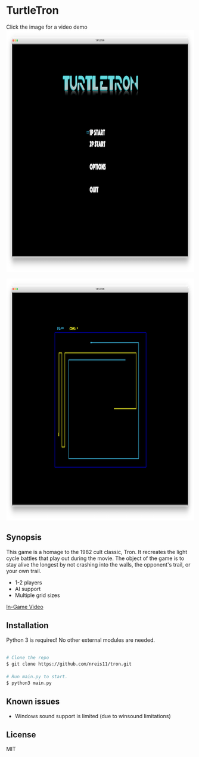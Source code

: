 # TurtleTron

<!-- ![main menu](images/screenshots/main_menu.png?raw=true =1024x649 "Main Menu") -->
<!-- ![gameplay](images/screenshots/gameplay.png?raw=true =1024x649 "Gameplay") -->

Click the image for a video demo
<a href="http://www.youtube.com/watch?feature=player_embedded&v=xICcgzB-yek
" target="_blank"><img src="images/screenshots/main_menu.png?raw=true" 
alt="IMAGE main-menu" width="1024" height="649" border="0" /></a>

<a href="http://www.youtube.com/watch?feature=player_embedded&v=xICcgzB-yek
" target="_blank"><img src="images/screenshots/gameplay.png?raw=true" 
alt="IMAGE gameplay" width="1024" height="649" border="0" /></a>

<!-- https://youtu.be/xICcgzB-yek -->

## Synopsis

This game is a homage to the 1982 cult classic, Tron. It recreates the light cycle battles that play out during the movie.
The object of the game is to stay alive the longest by not crashing into the walls, the opponent's trail, or your own trail.

- 1-2 players
- AI support
- Multiple grid sizes

[In-Game Video](http://www.youtube.com/watch?v=xICcgzB-yek)

## Installation

Python 3 is required! No other external modules are needed.

```bash

# Clone the repo
$ git clone https://github.com/nreis11/tron.git

# Run main.py to start.
$ python3 main.py

```

## Known issues

- Windows sound support is limited (due to winsound limitations)

## License

MIT
